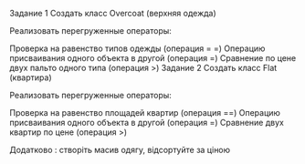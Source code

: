 
Задание 1
Создать класс Overcoat (верхняя одежда)

Реализовать перегруженные операторы:

Проверка на равенство типов одежды (операция = =)
Операцию присваивания одного объекта в другой (операция =)
Сравнение по цене двух пальто одного типа (операция >)
Задание 2
Создать класс Flat (квартира)

Реализовать перегруженные операторы:

Проверка на равенство площадей квартир (операция ==)
Операцию присваивания одного объекта в другой (операция =)
Сравнение двух квартир по цене (операция >)

Додатково : створіть масив одягу, відсортуйте за ціною
